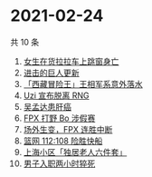 # 2021-02-24

共 10 条

<!-- BEGIN ZHIHUSEARCH -->
<!-- 最后更新时间 Wed Feb 24 2021 08:16:22 GMT+0800 (CST) -->
1. [女生在货拉拉车上跳窗身亡](https://www.zhihu.com/search?q=货拉拉跳车)
1. [进击的巨人更新](https://www.zhihu.com/search?q=进击的巨人)
1. [「西藏冒险王」王相军系意外落水](https://www.zhihu.com/search?q=西藏冒险王)
1. [Uzi 宣布脱离 RNG](https://www.zhihu.com/search?q=uzi)
1. [吴孟达患肝癌](https://www.zhihu.com/search?q=吴孟达)
1. [FPX 打野 Bo 涉假赛](https://www.zhihu.com/search?q=fpx假赛)
1. [场外生变，FPX 连胜中断](https://www.zhihu.com/search?q=fpx)
1. [篮网 112:108 险胜快船](https://www.zhihu.com/search?q=篮网)
1. [上海小区「独居老人六件套」](https://www.zhihu.com/search?q=独居老人六件套)
1. [男子入职两小时猝死](https://www.zhihu.com/search?q=入职猝死)
<!-- END ZHIHUSEARCH -->
